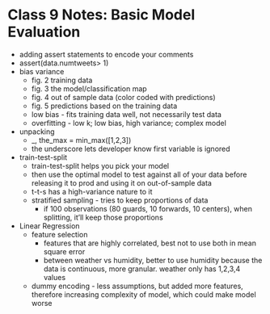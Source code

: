 # Class 9 Notes:  Basic Model Evaluation

* adding assert statements to encode your comments
* assert(data.numtweets> 1)
* bias variance
  * fig. 2 training data
  * fig. 3 the model/classification map
  * fig. 4 out of sample data (color coded with predictions)
  * fig. 5 predictions based on the training data
  * low bias - fits training data well, not necessarily test data
  * overfitting - low k; low bias, high variance; complex model
* unpacking
  * _, the_max = min_max([1,2,3])
  * the underscore lets developer know first variable is ignored
* train-test-split
  * train-test-split helps you pick your model
  * then use the optimal model to test against all of your data before releasing it to prod and using it on out-of-sample data
  * t-t-s has a high-variance nature to it
  * stratified sampling - tries to keep proportions of data
    * if 100 observations (80 guards, 10 forwards, 10 centers), when splitting, it’ll keep those proportions
* Linear Regression
  * feature selection
    * features that are highly correlated, best not to use both in mean square error
    * between weather vs humidity, better to use humidity because the data is continuous, more granular. weather only has 1,2,3,4 values
  * dummy encoding - less assumptions, but added more features, therefore increasing complexity of model, which could make model worse